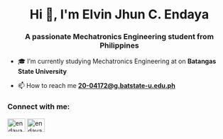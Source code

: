 <h1 align="center">Hi 👋, I'm Elvin Jhun C. Endaya</h1>
<h3 align="center">A passionate Mechatronics Engineering student from Philippines</h3>

- 🎓 I’m currently studying Mechatronics Engineering at on **Batangas State University**

- 📫 How to reach me **20-04172@g.batstate-u.edu.ph**

<h3 align="left">Connect with me:</h3>
<p align="left">
<a href="https://twitter.com/endaya_ej" target="blank"><img align="center" src="https://raw.githubusercontent.com/rahuldkjain/github-profile-readme-generator/master/src/images/icons/Social/twitter.svg" alt="endaya_ej" height="30" width="40" /></a>
<a href="https://instagram.com/endayaej" target="blank"><img align="center" src="https://raw.githubusercontent.com/rahuldkjain/github-profile-readme-generator/master/src/images/icons/Social/instagram.svg" alt="endayaej" height="30" width="40" /></a>
</p>

